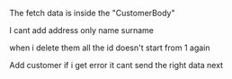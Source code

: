 The fetch data is inside the "CustomerBody"

<!-- problems -->

I cant add address only name surname

when i delete them all the id doesn't start from 1 again

Add customer if i get error it cant send the right data next

<!-- problems -->
